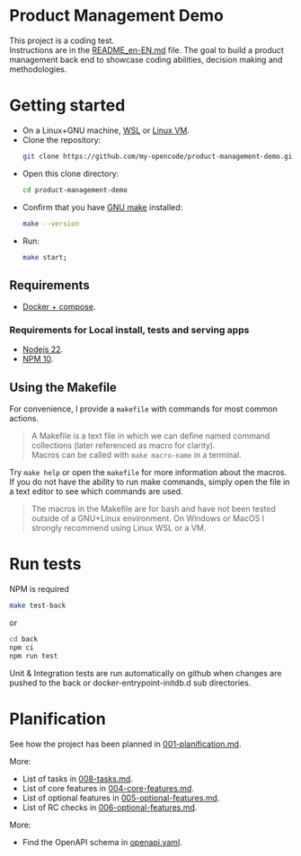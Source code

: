 # Product Management Demo

This project is a coding test. \
Instructions are in the [README_en-EN.md](./README_en-EN.md) file. The goal  to build a product management back end to showcase coding abilities, decision making and methodologies.

# Getting started

- On a Linux+GNU machine, [WSL](https://learn.microsoft.com/en-us/windows/wsl/install) or [Linux VM](https://dev.to/iaadidev/linux-virtualization-simple-guide-for-new-users-2hdh).
- Clone the repository:
  ```bash
  git clone https://github.com/my-opencode/product-management-demo.git
  ```
- Open this clone directory:
  ```bash
  cd product-management-demo
  ```
- Confirm that you have [GNU make](https://www.incredibuild.com/integrations/gnu-make) installed:
  ```bash
  make --version
  ```
- Run:
  ```bash
  make start;
  ```

## Requirements

- [Docker + compose](https://docs.docker.com/compose/install/).

### Requirements for Local install, tests and serving apps

- [Nodejs 22](https://nodejs.org/en/download/package-manager).
- [NPM 10](https://nodejs.org/en/download/package-manager).

## Using the Makefile

For convenience, I provide a `makefile` with commands for most common actions.

> A Makefile is a text file in which we can define named command collections (later referenced as macro for clarity). \
Macros can be called with `make macro-name` in a terminal.

Try `make help` or open the `makefile` for more information about the macros.
If you do not have the ability to run make commands, simply open the file in a text editor to see which commands are used.

> The macros in the Makefile are for bash and have not been tested outside of a GNU+Linux environment.
On Windows or MacOS I strongly recommend using Linux WSL or a VM.

# Run tests

NPM is required

```bash
make test-back
```
or
```bash
cd back
npm ci
npm run test
```

Unit & Integration tests are run automatically on github when changes are pushed to the back or docker-entrypoint-initdb.d sub directories.

# Planification

See how the project has been planned in [001-planification.md](./doc/001-planification.md).

More:
- List of tasks in [008-tasks.md](./doc/008-tasks.md).
- List of core features in [004-core-features.md](./doc/004-core-features.md).
- List of optional features in [005-optional-features.md](./doc/005-optional-features.md).
- List of RC checks in [006-optional-features.md](./doc/006-release-candidate.md).

More:
- Find the OpenAPI schema in [openapi.yaml](./back/openapi.yaml).
